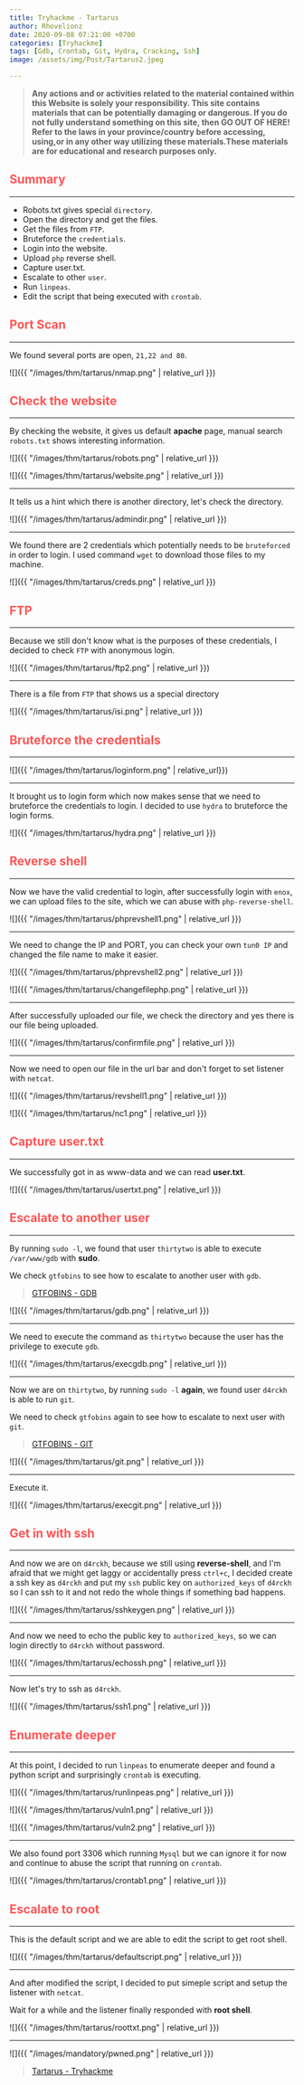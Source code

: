 ```yaml
---
title: Tryhackme - Tartarus
author: Rhovelionz
date: 2020-09-08 07:21:00 +0700
categories: [Tryhackme]
tags: [Gdb, Crontab, Git, Hydra, Cracking, Ssh]
image: /assets/img/Post/Tartarus2.jpeg

---
```


>   **Any actions and or activities related to the material contained within this Website is solely your responsibility. This site contains materials that can be potentially damaging or dangerous. If you do not fully understand something on this site, then GO OUT OF HERE! Refer to the laws in your province/country before accessing, using,or in any other way utilizing these materials.These materials are for educational and research purposes only.**


## **<span style='color:#ff5555'>Summary</span>**
***
- Robots.txt gives special `directory`.
- Open the directory and get the files.
- Get the files from `FTP`.
- Bruteforce the `credentials`.
- Login into the website.
- Upload `php` reverse shell.
- Capture user.txt.
- Escalate to other `user`.
- Run `linpeas`.
- Edit the script that being executed with `crontab`.

## **<span style='color:#ff5555'>Port Scan</span>**
***

We found several ports are open, `21,22 and 80`.

![]({{ "/images/thm/tartarus/nmap.png" | relative_url }})


## **<span style='color:#ff5555'>Check the website</span>**
***


By checking the website, it gives us default **apache** page, manual search `robots.txt` shows interesting information.

![]({{ "/images/thm/tartarus/robots.png" | relative_url }})

![]({{ "/images/thm/tartarus/website.png" | relative_url }})

***

It tells us a hint which there is another directory, let's check the directory.

![]({{ "/images/thm/tartarus/admindir.png" | relative_url }})

***

We found there are 2 credentials which potentially needs to be `bruteforced` in order to login.
I used command `wget` to download those files to my machine.

![]({{ "/images/thm/tartarus/creds.png" | relative_url }})

## **<span style='color:#ff5555'>FTP</span>**
***

Because we still don't know what is the purposes of these credentials, I decided to check `FTP` with anonymous login.

![]({{ "/images/thm/tartarus/ftp2.png" | relative_url }})

***

There is a file from `FTP` that shows us a special directory

![]({{ "/images/thm/tartarus/isi.png" | relative_url }})

## **<span style='color:#ff5555'>Bruteforce the credentials</span>**
***

![]({{ "/images/thm/tartarus/loginform.png" | relative_url}})

***

It brought us to login form which now makes sense that we need to bruteforce the credentials to login.
I decided to use `hydra` to bruteforce the login forms.

![]({{ "/images/thm/tartarus/hydra.png" | relative_url }})

## **<span style='color:#ff5555'>Reverse shell</span>**
***

Now we have the valid credential to login, after successfully login with `enox`, we can upload files to the site, which we can abuse with `php-reverse-shell`.

![]({{ "/images/thm/tartarus/phprevshell1.png" | relative_url }})

***

We need to change the IP and PORT, you can check your own `tun0 IP` and changed the file name to make it easier.

![]({{ "/images/thm/tartarus/phprevshell2.png" | relative_url }})

![]({{ "/images/thm/tartarus/changefilephp.png" | relative_url }})

***

After successfully uploaded our file, we check the directory and yes there is our file being uploaded.

![]({{ "/images/thm/tartarus/confirmfile.png" | relative_url }})

***

Now we need to open our file in the url bar and don't forget to set listener with `netcat`.

![]({{ "/images/thm/tartarus/revshell1.png" | relative_url }})

![]({{ "/images/thm/tartarus/nc1.png" | relative_url }})

## **<span style='color:#ff5555'>Capture user.txt</span>**
***

We successfully got in as www-data and we can read **user.txt**.

![]({{ "/images/thm/tartarus/usertxt.png" | relative_url }})

## **<span style='color:#ff5555'>Escalate to another user</span>**
***

By running `sudo -l`, we found that user `thirtytwo` is able to execute `/var/www/gdb` with **sudo**.

We check `gtfobins` to see how to escalate to another user with `gdb`.

> [GTFOBINS - GDB](https://gtfobins.github.io/gtfobins/gdb/)


![]({{ "/images/thm/tartarus/gdb.png" | relative_url }})

***

We need to execute the command as `thirtytwo` because the user has the privilege to execute `gdb`.

![]({{ "/images/thm/tartarus/execgdb.png" | relative_url }})

***

Now we are on `thirtytwo`, by running `sudo -l` **again**, we found user `d4rckh` is able to run `git`.

We need to check `gtfobins` again to see how to escalate to next user with `git`.

> [GTFOBINS - GIT](https://gtfobins.github.io/gtfobins/git/)

![]({{ "/images/thm/tartarus/git.png" | relative_url }})

***

Execute it.

![]({{ "/images/thm/tartarus/execgit.png" | relative_url }})

## **<span style='color:#ff5555'>Get in with ssh</span>**
***

And now we are on `d4rckh`, because we still using **reverse-shell**, and I'm afraid that we might get laggy or accidentally press `ctrl+c`, I decided create a ssh key as `d4rckh` and put my `ssh` public key on `authorized_keys` of `d4rckh` so I can ssh to it and not redo the whole things if something bad happens.

![]({{ "/images/thm/tartarus/sshkeygen.png" | relative_url }})

***

And now we need to echo the public key to `authorized_keys`, so we can login directly to `d4rckh` without password.

![]({{ "/images/thm/tartarus/echossh.png" | relative_url }})

***

Now let's try to ssh as `d4rckh`.

![]({{ "/images/thm/tartarus/ssh1.png" | relative_url }})

## **<span style='color:#ff5555'>Enumerate deeper</span>**
***

At this point, I decided to run `linpeas` to enumerate deeper and found a python script and surprisingly `crontab` is executing.

![]({{ "/images/thm/tartarus/runlinpeas.png" | relative_url }})

![]({{ "/images/thm/tartarus/vuln1.png" | relative_url }})

![]({{ "/images/thm/tartarus/vuln2.png" | relative_url }})

***

We also found port 3306 which running `Mysql` but we can ignore it for now and continue to abuse the script that running on `crontab`.

![]({{ "/images/thm/tartarus/crontab1.png" | relative_url }})

## **<span style='color:#ff5555'>Escalate to root</span>**
***

This is the default script and we are able to edit the script to get root shell.

![]({{ "/images/thm/tartarus/defaultscript.png" | relative_url }})

***

And after modified the script, I decided to put simeple script and setup the listener with `netcat`.

Wait for a while and the listener finally responded with **root shell**.

![]({{ "/images/thm/tartarus/roottxt.png" | relative_url }})

***

![]({{ "/images/mandatory/pwned.png" | relative_url }})


> [Tartarus - Tryhackme](https://tryhackme.com/room/tartarus)

